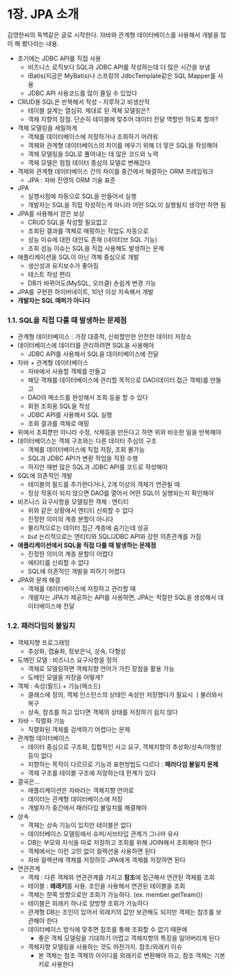 # 1장. JPA 소개

김영한씨의 독백같은 글로 시작한다. 자바와 관계형 데이터베이스를 사용해서 개발을 많이 해 봤다라는 내용.

* 초기에는 JDBC API를 직접 사용
  * 비즈니스 로직보다 SQL과 JDBC API를 작성하는데 더 많은 시간을 보냄
  * iBatis\(지금은 MyBatis\)나 스프링의 JdbcTemplate같은 SQL Mapper를 사용
  * JDBC API 사용코드를 많이 줄일 수 있었다
* CRUD용 SQL은 반복해서 작성 - 지루하고 비생산적
  * 테이블 설계는 열심히. 제대로 된 객체 모델링은?
  * 객체 지향의 장점. 단순히 테이블에 맞추어 데이터 전달 역할만 하도록 할까?
* 객체 모델링을 세밀하게
  * 객체를 데이터베이스에 저장하거나 조회하기 어려워
  * 객체와 관계형 데이터베이스의 차이를 메우기 위해 더 맣은 SQL을 작성해야
  * 객체 모델링을 SQL로 풀어내는 데 많은 코드와 노력
  * 객체 모델은 점점 데이터 중심의 모델로 변해갔다
* 객체와 관계형 데이터베이스 간의 차이를 중간에서 해결하는 ORM 프레임워크
  * JPA : 자바 진영의 ORM 기술 표준
* JPA
  * 실행시점에 자동으로 SQL을 만들어서 실행
  * 개발자는 SQL을 직접 작성하는게 아니라 어떤 SQL이 실행될지 생각만 하면 됨
* JPA를 사용해서 얻은 보상
  * CRUD SQL을 작성할 필요없고
  * 조회된 결과를 객체로 매핑하는 작업도 자동으로
  * 성능 이슈에 대한 대안도 존재 \(네이티브 SQL 기능\)
  * 조회 성능 이슈는 SQL을 직접 사용해도 발생하는 문제
* 애플리케이션을 SQL이 아닌 객체 중심으로 개발
  * 생산성과 유지보수가 좋아짐
  * 테스트 작성 편리
  * DB가 바뀌어도\(MySQL, 오라클\) 손쉽게 변경 가능
* JPA를 구현한 하이버네이트, 10년 이상 지속해서 개발
* **개발자는 SQL 매퍼가 아니다**



### 1.1. SQL을 직접 다룰 때 발생하는 문제점

* 관계형 데이터베이스 : 가장 대중적, 신뢰할만한 안전한 데이터 저장소
* 데이터베이스에 데이터를 관리하려면 SQL을 사용해야
  * JDBC API를 사용해서 SQL을 데이터베이스에 전달
* 자바 + 관계형 데이터베이스
  * 자바에서 사용할 객체를 만들고
  * 해당 객체를 데이터베이스에 관리할 목적으로 DAO\(데이터 접근 객체\)를 만들고
  * DAO의 메소드를 완성해서 조회 등을 할 수 있다
  * 회원 조회용 SQL을 작성
  * JDBC API를 사용해서 SQL 실행
  * 조회 결과를 객체로 매핑
* 위에서 조회뿐만 아니라 수정, 삭제등을 만든다고 하면 위와 비슷한 일을 반복해야
* 데이터베이스는 객체 구조와는 다른 데이터 주심의 구조
  * 객체를 데이터베이스에 직접 저장, 조회 불가능
  * SQL과 JDBC API가 변환 작업을 직정 수행
  * 하지만 매번 많은 SQL과 JDBC API를 코드로 작성해야
* SQL에 의존적인 개발
  * 테이블의 필드를 추가한다거나, 2개 이상의 객체가 연관될 때
  * 정상 작동이 되지 않으면 DAO를 열어서 어떤 SQL이 실행되는지 확인해야
* 비즈니스 요구사항을 모델링한 객체 : 엔티티
  * 위와 같은 상황에서 엔티티 신뢰할 수 없다
  * 진정한 의미의 계층 분할이 아니다
  * 물리적으로는 데이터 접근 계층에 숨기는데 성공
  * but 논리적으로는 엔티티와 SQL/JDBC API와 강한 의존관계를 가짐
* **애플리케이션에서 SQL을 직접 다룰 때 발생하는 문제점**
  * 진정한 의미의 계층 분할이 어렵다
  * 에티티를 신뢰할 수 없다
  * SQL에 의존적인 개발을 피하기 어렵다
* JPA와 문제 해결
  * 객체를 데이터베이스에 저장하고 관리할 때
  * 개발자는 JPA가 제공하는 API를 사용하면, JPA는 적절한 SQL을 생성해서 데이터베이스에 전달



### 1.2. 패러다임의 불일치

* 객체지향 프로그래밍
  * 추상화, 캡슐화, 정보은닉, 상속, 다형성
* 도메인 모델 : 비즈니스 요구사항을 정의
  * 객체로 모델링하면 객체지향 언어가 가진 장점을 활용 가능
  * 도메인 모델을 저장을 어떻게?
* 객체 : 속성\(필드\) + 기능\(메소드\)
  * 클래스에 정의, 객체 인스턴스의 상태인 속성만 저장했다가 필요시 ㅣ불러와서 복구
  * 상속, 참조를 하고 있다면 객체의 상태를 저장하기 쉽지 않다
* 자바 - 직렬화 기능
  * 직렬화된 객체를 검색하기 어렵다는 문제
* 관계형 데이터베이스
  * 데이터 중심으로 구조화, 집합적인 사고 요구, 객체지향의 추상화/상속/야형성 등이 없다
  * 지향하는 목적이 다르므로 기능과 표현방법도 다르다 : **패러다임 불일치 문제**
  * 객체 구조를 테이블 구조에 저장하는데 한계가 있다
* 결국은...
  * 애플리케이션은 자바라는 객체지향 언어로
  * 데이터는 관계형 데이터베이스에 저장
  * 개발자가 중간에서 패러다임 불일치를 해결해야
* 상속
  * 객체는 상속 기능이 있지만 테이블은 없다
  * 데이터베이스 모델링에서 슈퍼/서브타입 관계가 그나마 유사
  * DB는 부모와 자식을 따로 저장하고 조회를 위해 JOIN해서 조회해야 한다
  * 객체에서는 이런 고민 없이 컬렉션을 사용하면 된다
  * 자바 컬렉션에 객체를 저장하듯 JPA에게 객체를 저장하면 된다
* 연관관계
  * 객체 : 다른 객체와 연관관계를 가지고 **참조**에 접근해서 연관된 객체를 조회
  * 테이블 : **왜래키**를 사용. 조인을 사용해서 연관된 테이블을 조회
  * 객체는 한쪽 방향으로만 조회가 가능하다. \(ex. member.getTeam\(\)\)
  * 테이블은 외래키 하나로 양방향 조회가 가능하다
  * 관계형 DB는 조인이 있어서 외래키의 값만 보관해도 되지만 객체는 참조를 보관해야 한다
  * 데이터베이스 방식에 맞추면 참조를 통해 조회할 수 없기 때문에
    * 좋은 객체 모델링을 기대하기 어렵고 객체지향의 특징을 잃어버리게 된다
  * 객체지향 모델링을 사용하는 것도 마찬가지. 참조/외래키 이슈
    * 본 객체는 참조 객체의 아이디를 외래키로 변환해야 하고, 참조 객체는 기본키로 사용한다

 

